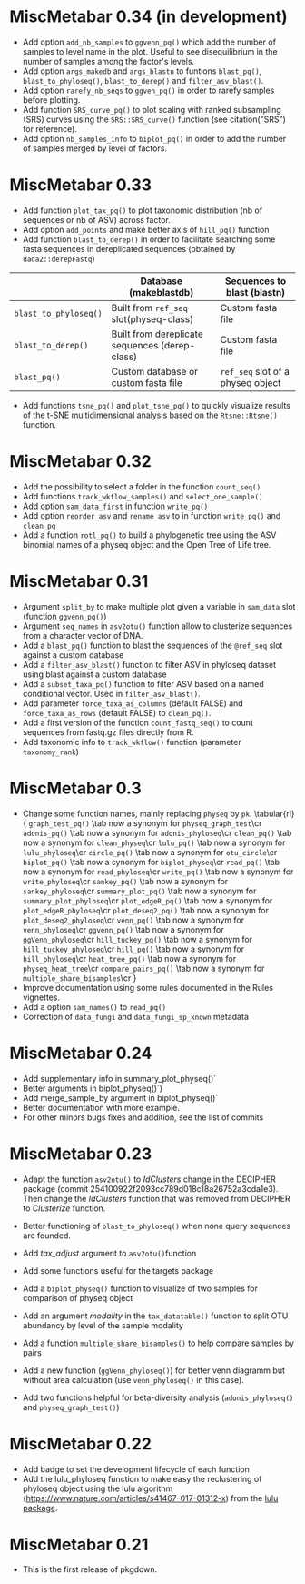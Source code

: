 # MiscMetabar 0.34 (in development)

* Add option `add_nb_samples` to `ggvenn_pq()` which add the number of samples to level name in the plot. Useful to see disequilibrium in the number of samples among the factor's levels.
* Add option `args_makedb` and `args_blastn` to funtions `blast_pq()`, `blast_to_phyloseq()`, `blast_to_derep()` and `filter_asv_blast()`. 
* Add option `rarefy_nb_seqs` to `ggven_pq()` in order to rarefy samples before plotting. 
* Add function `SRS_curve_pq()` to plot scaling with ranked subsampling (SRS) curves using the `SRS::SRS_curve()` function (see citation("SRS") for reference).
* Add option `nb_samples_info` to `biplot_pq()` in order to add the number of samples merged by level of factors.


# MiscMetabar 0.33

* Add function `plot_tax_pq()` to plot taxonomic distribution (nb of sequences or nb of ASV) across factor.
* Add option `add_points` and make better axis of `hill_pq()` function
* Add function `blast_to_derep()` in order to facilitate searching some fasta sequences in dereplicated sequences (obtained by `dada2::derepFastq`) 

|                       | Database (makeblastdb)                         | Sequences to blast (blastn)       |
|-----------------------|------------------------------------------------|-----------------------------------|
| `blast_to_phyloseq()` | Built from `ref_seq` slot(physeq-class)        | Custom fasta file                 |
| `blast_to_derep()`    | Built from dereplicate sequences (derep-class) | Custom fasta file                 |
| `blast_pq()`          | Custom database or custom fasta file           | `ref_seq` slot of a physeq object |

* Add functions `tsne_pq()` and `plot_tsne_pq()` to quickly visualize results of the t-SNE multidimensional analysis based on the `Rtsne::Rtsne()` function.


# MiscMetabar 0.32

* Add the possibility to select a folder in the function `count_seq()`
* Add functions `track_wkflow_samples()` and `select_one_sample()`
* Add option `sam_data_first` in function `write_pq()`
* Add option `reorder_asv` and `rename_asv` to in function `write_pq()` and `clean_pq`
* Add a function `rotl_pq()` to build a phylogenetic tree using the ASV binomial names of a physeq object and the Open Tree of Life tree.

# MiscMetabar 0.31

* Argument `split_by` to make multiple plot given a variable in `sam_data` slot (function `ggvenn_pq()`)  
* Argument `seq_names` in `asv2otu()` function allow to clusterize sequences from a character vector of DNA.
* Add a `blast_pq()` function to blast the sequences of the `@ref_seq` slot against a custom database
* Add a `filter_asv_blast()` function to filter ASV in phyloseq dataset using blast against a custom database
* Add a `subset_taxa_pq()` function to filter ASV based on a named conditional vector. Used in `filter_asv_blast()`.
* Add parameter `force_taxa_as_columns` (default FALSE) and `force_taxa_as_rows` (default FALSE) to `clean_pq()`.
* Add a first version of the function `count_fastq_seq()` to count sequences from fastq.gz files directly from R.
* Add taxonomic info to `track_wkflow()` function (parameter `taxonomy_rank`)

# MiscMetabar 0.3 

* Change some function names, mainly replacing `physeq` by `pk`.
\tabular{rl}{
  `graph_test_pq()` \tab now a synonym for `physeq_graph_test`\cr
  `adonis_pq()` \tab now a synonym for `adonis_phyloseq`\cr
  `clean_pq()` \tab now a synonym for `clean_physeq`\cr
  `lulu_pq()` \tab now a synonym for `lulu_phyloseq`\cr
  `circle_pq()` \tab now a synonym for `otu_circle`\cr
  `biplot_pq()` \tab now a synonym for `biplot_physeq`\cr
  `read_pq()` \tab now a synonym for `read_phyloseq`\cr
  `write_pq()` \tab now a synonym for `write_phyloseq`\cr
  `sankey_pq()` \tab now a synonym for `sankey_phyloseq`\cr
  `summary_plot_pq()` \tab now a synonym for `summary_plot_phyloseq`\cr
  `plot_edgeR_pq()` \tab now a synonym for `plot_edgeR_phyloseq`\cr
  `plot_deseq2_pq()` \tab now a synonym for `plot_deseq2_phyloseq`\cr
  `venn_pq()` \tab now a synonym for `venn_phyloseq`\cr
  `ggvenn_pq()` \tab now a synonym for `ggVenn_phyloseq`\cr
  `hill_tuckey_pq()` \tab now a synonym for `hill_tuckey_phyloseq`\cr
  `hill_pq()` \tab now a synonym for `hill_phyloseq`\cr
  `heat_tree_pq()` \tab now a synonym for `physeq_heat_tree`\cr
  `compare_pairs_pq()` \tab now a synonym for `multiple_share_bisamples`\cr
}
* Improve documentation using some rules documented in the Rules vignettes.
* Add a option `sam_names()` to `read_pq()`
* Correction of `data_fungi` and `data_fungi_sp_known` metadata


# MiscMetabar 0.24

* Add supplementary info in summary_plot_physeq()`
* Better arguments in biplot_physeq()`)
* Add merge_sample_by argument in biplot_physeq()`
* Better documentation with more example.
* For other minors bugs fixes and addition, see the list of commits

# MiscMetabar 0.23

* Adapt the function `asv2otu()` to *IdClusters* change in the DECIPHER package (commit 254100922f2093cc789d018c18a26752a3cda1e3). Then change the *IdClusters* function that was removed from DECIPHER to *Clusterize* function.

* Better functioning of `blast_to_phyloseq()` when none query sequences are founded.

* Add *tax_adjust* argument to `asv2otu()`function

* Add some functions useful for the targets package

* Add a `biplot_physeq()` function to visualize of two samples for comparison of physeq object

* Add an argument *modality* in the `tax_datatable()` function to split OTU abundancy by level of the sample modality

* Add a function `multiple_share_bisamples()` to help compare samples by pairs

* Add a new function (`ggVenn_phyloseq()`) for better venn diagramm but without area calculation (use `venn_phyloseq()` in this case).

* Add two functions helpful for beta-diversity analysis (`adonis_phyloseq()` and `physeq_graph_test()`)

# MiscMetabar 0.22

* Add badge to set the development lifecycle of each function
* Add the lulu_phyloseq function to make easy the reclustering of phyloseq object using the lulu algorithm (https://www.nature.com/articles/s41467-017-01312-x) from the [lulu package](https://github.com/adrientaudiere/lulu).


# MiscMetabar 0.21

* This is the first release of pkgdown.
